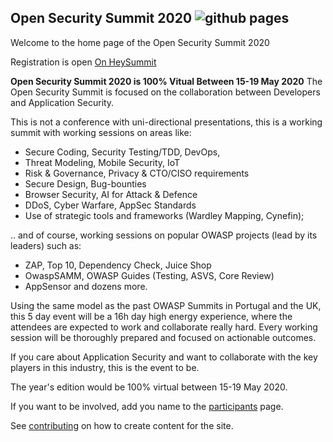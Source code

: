 ## Open Security Summit 2020 ![github pages](https://github.com/OpenSecuritySummit/oss2020/workflows/github%20pages/badge.svg)

Welcome to the home page of the Open Security Summit 2020

Registration is open [On HeySummit](https://pre-open-security-summit.heysummit.com/talks/another-test/)

**Open Security Summit 2020 is 100% Vitual Between 15-19 May 2020**
The Open Security Summit is focused on the collaboration between Developers and Application Security.

This is not a conference with uni-directional presentations, this is a working summit with working sessions on areas like:
* Secure Coding, Security Testing/TDD, DevOps,
* Threat Modeling, Mobile Security, IoT
* Risk & Governance, Privacy & CTO/CISO requirements
* Secure Design, Bug-bounties
* Browser Security, AI for Attack & Defence
* DDoS, Cyber Warfare, AppSec Standards
* Use of strategic tools and frameworks (Wardley Mapping, Cynefin); 

.. and of course, working sessions on popular OWASP projects (lead by its leaders) such as:
* ZAP, Top 10, Dependency Check, Juice Shop
* OwaspSAMM, OWASP Guides (Testing, ASVS, Core Review)
* AppSensor and dozens more.

Using the same model as the past OWASP Summits in Portugal and the UK, this 5 day event will be a 16h day high energy experience, where the attendees are expected to work and collaborate really hard. Every working session will be thoroughly prepared and focused on actionable outcomes.


If you care about Application Security and want to collaborate with the key players in this industry, this is the event to be.

The year's edition would be 100% virtual between 15-19 May 2020.

If you want to be involved, add you name to the [participants](content/participant) page.

See [contributing](CONTRIBUTING.md) on how to create content for the site.

